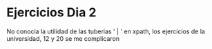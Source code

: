# Ejercicios Dia 2


No conocia la utilidad de las tuberias ' | ' en xpath, los ejercicios de la universidad, 12 y 20 se me complicaron
